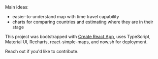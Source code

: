 Main ideas:
- easier-to-understand map with time travel capability
- charts for comparing countries and estimating where they are in their stage

This project was bootstrapped with [Create React App](https://github.com/facebook/create-react-app), uses TypeScript, Material UI, Recharts, react-simple-maps, and now.sh for deployment.

Reach out if you'd like to contribute.
